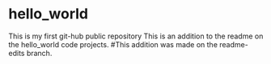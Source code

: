 # hello_world
This is my first git-hub public repository
This is an addition to the readme on the hello_world code projects. #This addition was made on the readme-edits branch.

